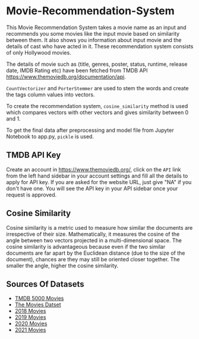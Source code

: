 # Movie-Recommendation-System

This Movie Recommendation System takes a movie name as an input and recommends you some movies like the input movie based on similarity between them. It also shows you information about input movie and the details of cast who have acted in it. These recommendation system consists of only Hollywood movies. 

The details of movie such as (title, genres, poster, status, runtime, release date, IMDB Rating etc) have been fetched from TMDB API  https://www.themoviedb.org/documentation/api.

`CountVectorizer` and `PorterStemmer` are used to stem the words and create the tags column values into vectors.

To create the recommendation system, `cosine_similarity` method is used which compares vectors with other vectors and gives similarity between 0 and 1.

To get the final data after preprocessing and model file from Jupyter Notebook to app.py, `pickle` is used.


## TMDB API Key
Create an account in https://www.themoviedb.org/, click on the `API` link from the left hand sidebar in your account settings and fill all the details to apply for API key. If you are asked for the website URL, just give "NA" if you don't have one. You will see the API key in your API sidebar once your request is approved.

## Cosine Similarity
Cosine similarity is a metric used to measure how similar the documents are irrespective of their size. Mathematically, it measures the cosine of the angle between two vectors projected in a multi-dimensional space. The cosine similarity is advantageous because even if the two similar documents are far apart by the Euclidean distance (due to the size of the document), chances are they may still be oriented closer together. The smaller the angle, higher the cosine similarity.

## Sources Of Datasets

- [TMDB 5000 Movies](https://www.kaggle.com/carolzhangdc/imdb-5000-movie-dataset)
- [The Movies Datset](https://www.kaggle.com/rounakbanik/the-movies-dataset)
- [2018 Movies](https://en.wikipedia.org/wiki/List_of_American_films_of_2018)
- [2019 Movies](https://en.wikipedia.org/wiki/List_of_American_films_of_2019)
- [2020 Movies](https://en.wikipedia.org/wiki/List_of_American_films_of_2020)
- [2021 Movies](https://en.wikipedia.org/wiki/List_of_American_films_of_2021)
